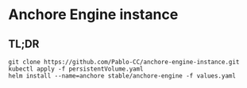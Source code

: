 # Anchore Engine instance

## TL;DR
```
git clone https://github.com/Pablo-CC/anchore-engine-instance.git
kubectl apply -f persistentVolume.yaml
helm install --name=anchore stable/anchore-engine -f values.yaml
```
